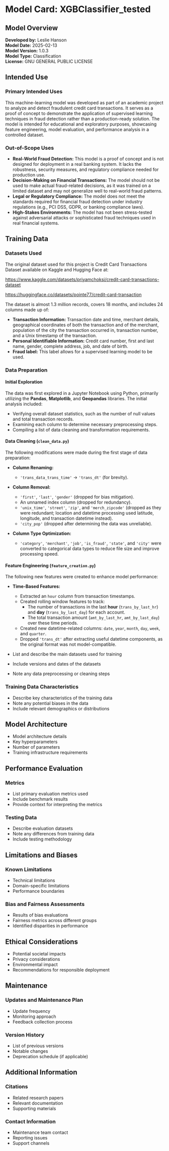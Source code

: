 # Model Card: XGBClassifier_tested

## Model Overview
**Developed by:** Leslie Hanson  
**Model Date:** 2025-02-13  
**Model Version:** 1.0.3  
**Model Type:** Classification  
**License:** GNU GENERAL PUBLIC LICENSE  

## Intended Use
### Primary Intended Uses
This machine-learning model was developed as part of an academic project to analyze and detect fraudulent credit card transactions. It serves as a proof of concept to demonstrate the application of supervised learning techniques in fraud detection rather than a production-ready solution. The model is intended for educational and exploratory purposes, showcasing feature engineering, model evaluation, and performance analysis in a controlled dataset.

### Out-of-Scope Uses
- **Real-World Fraud Detection:** This model is a proof of concept and is not designed for deployment in a real banking system. It lacks the robustness, security measures, and regulatory compliance needed for production use.
- **Decision-Making on Financial Transactions:** The model should not be used to make actual fraud-related decisions, as it was trained on a limited dataset and may not generalize well to real-world fraud patterns.
- **Legal or Regulatory Compliance:** The model does not meet the standards required for financial fraud detection under industry regulations (e.g., PCI DSS, GDPR, or banking compliance laws).
- **High-Stakes Environments:** The model has not been stress-tested against adversarial attacks or sophisticated fraud techniques used in real financial systems.

## Training Data
### Datasets Used
The original dataset used for this project is Credit Card Transactions Dataset available on Kaggle and Hugging Face at:

https://www.kaggle.com/datasets/priyamchoksi/credit-card-transactions-dataset

https://huggingface.co/datasets/pointe77/credit-card-transaction

The dataset is almost 1.3 million records, covers 18 months, and includes 24 columns made up of:  
- **Transaction Information:** Transaction date and time, merchant details, geographical coordinates of both the transaction and of the merchant, population of the city the transaction occurred in, transaction number, and a Unix timestamp of the transaction.
- **Personal Identifiable Information:** Credit card number, first and last name, gender, complete address, job, and date of birth. 
- **Fraud label:** This label allows for a supervised learning model to be used. 

### Data Preparation  

#### Initial Exploration  
The data was first explored in a Jupyter Notebook using Python, primarily utilizing the **Pandas**, **Matplotlib**, and **Geopandas** libraries. The initial analysis included:  

- Verifying overall dataset statistics, such as the number of null values and total transaction records.  
- Examining each column to determine necessary preprocessing steps.  
- Compiling a list of data cleaning and transformation requirements.  

#### Data Cleaning (`clean_data.py`)  
The following modifications were made during the first stage of data preparation:  

- **Column Renaming:**  
  - `'trans_data_trans_time'` → `'trans_dt'` (for brevity).  

- **Column Removal:**  
  - `'first'`, `'last'`, `'gender'` (dropped for bias mitigation).  
  - An unnamed index column (dropped for redundancy).  
  - `'unix_time'`, `'street'`, `'zip'`, and `'merch_zipcode'` (dropped as they were redundant; location and datetime processing used latitude, longitude, and transaction datetime instead).  
  - `'city_pop'` (dropped after determining the data was unreliable).  

- **Column Type Optimization:**  
  - `'category'`, `'merchant'`, `'job'`, `'is_fraud'`, `'state'`, and `'city'` were converted to categorical data types to reduce file size and improve processing speed.  

#### Feature Engineering (`feature_creation.py`)  
The following new features were created to enhance model performance:  

- **Time-Based Features:**  
  - Extracted an `hour` column from transaction timestamps.  
  - Created rolling window features to track:  
    - The number of transactions in the last **hour** (`trans_by_last_hr`) and **day** (`trans_by_last_day`) for each account.  
    - The total transaction amount (`amt_by_last_hr`, `amt_by_last_day`) over these time periods.  
  - Created new datetime-related columns: `date`, `year`, `month`, `day`, `week`, and `quarter`.  
  - Dropped `'trans_dt'` after extracting useful datetime components, as the original format was not model-compatible.  




- List and describe the main datasets used for training
- Include versions and dates of the datasets
- Note any data preprocessing or cleaning steps

### Training Data Characteristics
- Describe key characteristics of the training data
- Note any potential biases in the data
- Include relevant demographics or distributions

## Model Architecture
- Model architecture details
- Key hyperparameters
- Number of parameters
- Training infrastructure requirements

## Performance Evaluation
### Metrics
- List primary evaluation metrics used
- Include benchmark results
- Provide context for interpreting the metrics

### Testing Data
- Describe evaluation datasets
- Note any differences from training data
- Include testing methodology

## Limitations and Biases
### Known Limitations
- Technical limitations
- Domain-specific limitations
- Performance boundaries

### Bias and Fairness Assessments
- Results of bias evaluations
- Fairness metrics across different groups
- Identified disparities in performance

## Ethical Considerations
- Potential societal impacts
- Privacy considerations
- Environmental impact
- Recommendations for responsible deployment

## Maintenance
### Updates and Maintenance Plan
- Update frequency
- Monitoring approach
- Feedback collection process

### Version History
- List of previous versions
- Notable changes
- Deprecation schedule (if applicable)

## Additional Information
### Citations
- Related research papers
- Relevant documentation
- Supporting materials

### Contact Information
- Maintenance team contact
- Reporting issues
- Support channels
